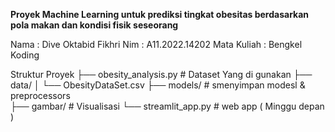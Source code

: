 
**Proyek Machine Learning untuk prediksi tingkat obesitas berdasarkan pola makan dan kondisi fisik seseorang**


Nama             : Dive Oktabid Fikhri
Nim              : A11.2022.14202
Mata Kuliah      : Bengkel Koding


Struktur Proyek
├── obesity_analysis.py     # Dataset Yang di gunakan
├── data/
│   └── ObesityDataSet.csv
├── models/                 # smenyimpan modesl & preprocessors  
├── gambar/                 # Visualisasi 
└── streamlit_app.py       # web app ( Minggu depan )
